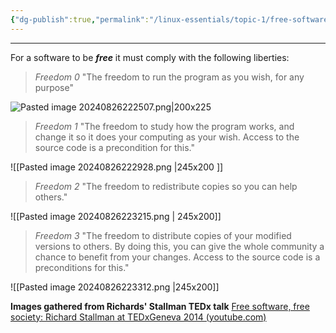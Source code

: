 ```yaml
---
{"dg-publish":true,"permalink":"/linux-essentials/topic-1/free-software/","dgPassFrontmatter":true}
---
```


---
For a software to be ___free___ it must comply with the following liberties:

> _Freedom 0_
> "The freedom to run the program as you wish, for any purpose"

![Pasted image 20240826222507.png|200x225](/img/user/Linux%20Essentials/Topic%201/Reference%20images/Pasted%20image%2020240826222507.png)

> _Freedom 1_
> "The freedom to study how the program works, and change it so it does your computing as your wish. Access to the source code is a precondition for this."

![[Pasted image 20240826222928.png \|245x200 ]]

> _Freedom 2_
> "The freedom to redistribute copies so you can help others."

![[Pasted image 20240826223215.png \| 245x200]]

>_Freedom 3_
>"The freedom to distribute copies of your modified versions to others. By doing this, you can give the whole community a chance to benefit from your changes. Access to the source code is a preconditions for this."

![[Pasted image 20240826223312.png \|245x200]]

__Images gathered from Richards' Stallman TEDx talk__ [Free software, free society: Richard Stallman at TEDxGeneva 2014 (youtube.com)](https://www.youtube.com/watch?v=Ag1AKIl_2GM&t=241s)

